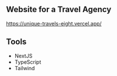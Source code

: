 ## Website for a Travel Agency
https://unique-travels-eight.vercel.app/

## Tools

<ul>
<li>NextJS</li>
<li>TypeScript</li>
<li>Tailwind</li>
</ul>